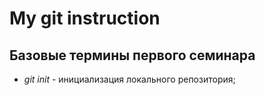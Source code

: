 # My git instruction

## Базовые термины первого семинара

* *git init* - инициализация локального репозитория;